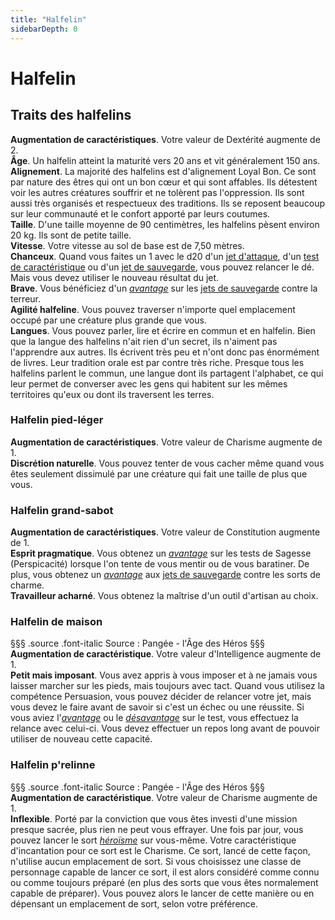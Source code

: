```yaml
---
title: "Halfelin"
sidebarDepth: 0
---
```

# Halfelin
## Traits des halfelins

**Augmentation de caractéristiques**. Votre valeur de Dextérité augmente de 2.  
**Âge**. Un halfelin atteint la maturité vers 20 ans et vit généralement 150 ans.  
**Alignement**. La majorité des halfelins est d'alignement Loyal Bon. Ce sont par nature des êtres qui ont un bon cœur et qui sont affables. Ils détestent voir les autres créatures souffrir et ne tolèrent pas l'oppression. Ils sont aussi très organisés et respectueux des traditions. Ils se reposent beaucoup sur leur communauté et le confort apporté par leurs coutumes.  
**Taille**. D'une taille moyenne de 90 centimètres, les halfelins pèsent environ 20 kg. Ils sont de petite taille.  
**Vitesse**. Votre vitesse au sol de base est de 7,50 mètres.  
**Chanceux**. Quand vous faites un 1 avec le d20 d'un [jet d'attaque](/combattre/#jets-d-attaque), d'un [test de caractéristique](/utiliser-les-caracteristiques/#tests-de-caracteristique) ou d'un [jet de sauvegarde](/utiliser-les-caracteristiques/#jets-de-sauvegarde), vous pouvez relancer le dé. Mais vous devez utiliser le nouveau résultat du jet.  
**Brave**. Vous bénéficiez d'un [_avantage_](/utiliser-les-caracteristiques/#avantage-et-desavantage) sur les [jets de sauvegarde](/utiliser-les-caracteristiques/#jets-de-sauvegarde) contre la terreur.  
**Agilité halfeline**. Vous pouvez traverser n'importe quel emplacement occupé par une créature plus grande que vous.  
**Langues**. Vous pouvez parler, lire et écrire en commun et en halfelin. Bien que la langue des halfelins n'ait rien d'un secret, ils n'aiment pas l'apprendre aux autres. Ils écrivent très peu et n'ont donc pas énormément de livres. Leur tradition orale est par contre très riche. Presque tous les halfelins parlent le commun, une langue dont ils partagent l'alphabet, ce qui leur permet de converser avec les gens qui habitent sur les mêmes territoires qu'eux ou dont ils traversent les terres.

### Halfelin pied-léger

**Augmentation de caractéristiques**. Votre valeur de Charisme augmente de 1.  
**Discrétion naturelle**. Vous pouvez tenter de vous cacher même quand vous êtes seulement dissimulé par une créature qui fait une taille de plus que vous.

### Halfelin grand-sabot

**Augmentation de caractéristiques**. Votre valeur de Constitution augmente de 1.  
**Esprit pragmatique**. Vous obtenez un [_avantage_](/utiliser-les-caracteristiques/#avantage-et-desavantage) sur les tests de Sagesse (Perspicacité) lorsque l'on tente de vous mentir ou de vous baratiner. De plus, vous obtenez un [_avantage_](/utiliser-les-caracteristiques/#avantage-et-desavantage) aux [jets de sauvegarde](/utiliser-les-caracteristiques/#jets-de-sauvegarde) contre les sorts de charme.  
**Travailleur acharné**. Vous obtenez la maîtrise d'un outil d'artisan au choix.

### <span class="icon-gondolfiere"></span> Halfelin de maison
§§§ .source .font-italic
Source : Pangée - l'Âge des Héros
§§§
**Augmentation de caractéristique**. Votre valeur d'Intelligence augmente de 1.  
**Petit mais imposant**. Vous avez appris à vous imposer et à ne jamais vous laisser marcher sur les pieds, mais toujours avec tact. Quand vous utilisez la compétence Persuasion, vous pouvez décider de relancer votre jet, mais vous devez le faire avant de savoir si c'est un échec ou une réussite. Si vous aviez l'[_avantage_](/utiliser-les-caracteristiques/#avantage-et-desavantage) ou le [_désavantage_](/utiliser-les-caracteristiques/#avantage-et-desavantage) sur le test, vous effectuez la relance avec celui-ci. Vous devez effectuer un repos long avant de pouvoir utiliser de nouveau cette capacité.

### <span class="icon-gondolfiere"></span> Halfelin p'relinne
§§§ .source .font-italic
Source : Pangée - l'Âge des Héros
§§§
**Augmentation de caractéristique**. Votre valeur de Charisme augmente de 1.  
**Inflexible**. Porté par la conviction que vous êtes investi d'une mission presque sacrée, plus rien ne peut vous effrayer. Une fois par jour, vous pouvez lancer le sort [_héroïsme_](/grimoire/heroisme/) sur vous-même. Votre caractéristique d'incantation pour ce sort est le Charisme. Ce sort, lancé de cette façon, n'utilise aucun emplacement de sort. Si vous choisissez une classe de personnage capable de lancer ce sort, il est alors considéré comme connu ou comme toujours préparé (en plus des sorts que vous êtes normalement capable de préparer). Vous pouvez alors le lancer de cette manière ou en dépensant un emplacement de sort, selon votre préférence.
